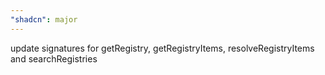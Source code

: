 ```yaml
---
"shadcn": major
---
```


update signatures for getRegistry, getRegistryItems, resolveRegistryItems and searchRegistries
